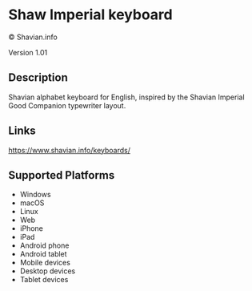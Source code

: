 Shaw Imperial keyboard
==============

© Shavian.info

Version 1.01

Description
-----------

Shavian alphabet keyboard for English, inspired by the Shavian Imperial Good Companion typewriter layout.

Links
-----
https://www.shavian.info/keyboards/

Supported Platforms
-------------------
 * Windows
 * macOS
 * Linux
 * Web
 * iPhone
 * iPad
 * Android phone
 * Android tablet
 * Mobile devices
 * Desktop devices
 * Tablet devices

